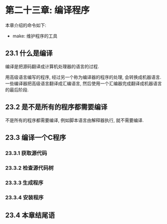 # 第二十三章: 编译程序 #

本章介绍的命令如下:

- make: 维护程序的工具

## 23.1 什么是编译 ##

编译是把源码翻译成计算机处理器的语言的过程.

用高级语言编写的程序, 经过另一个称为编译器的程序的处理, 会转换成机器语言. 一些编译器把高级语言翻译成汇编语言, 然后使用一个汇编器完成翻译成机器语言的最后阶段.

## 23.2 是不是所有的程序都需要编译 ##

不是所有的程序都需要编译, 例如脚本语言由解释器执行, 就不需要编译.

## 23.3 编译一个C程序 ##

### 23.3.1 获取源代码 ###

### 23.3.2 检查源代码树 ###

### 23.3.3 生成程序 ###

### 23.3.4 安装程序 ###

## 23.4 本章结尾语 ##
